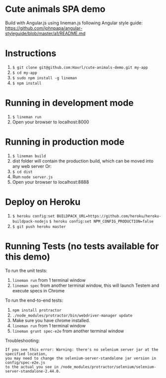 Cute animals SPA demo
===========================

Build with Angular.js using lineman.js following Angular style guide: https://github.com/johnpapa/angular-styleguide/blob/master/a1/README.md

# Instructions
1. `$ git clone git@github.com:Havrl/cute-animals-demo.git my-app`
2. `$ cd my-app`
3. `$ sudo npm install -g lineman`
5. `$ npm install`

# Running in development mode
1. `$ lineman run`
2. Open your browser to localhost:8000

# Running in production mode
1. `$ lineman build`
2. dist folder will contain the production build, which can be moved into any web server
Or:
3. `$ cd dist`
4. Run `node server.js`
5. Open your browser to localhost:8888

# Deploy on Heroku
1. `$ heroku config:set BUILDPACK_URL=https://github.com/heroku/heroku-buildpack-nodejs`
   `$ heroku config:set NPM_CONFIG_PRODUCTION=false`
2. `$ git push heroku master`


# Running Tests (no tests available for this demo)

To run the unit tests:

1. `lineman run` from 1 terminal window
2. `lineman spec` from another terminal window, this will launch Testem and execute specs in Chrome

To run the end-to-end tests:

1. `npm install protractor`
2. `./node_modules/protractor/bin/webdriver-manager update`
3. Make sure you have chrome installed.
4. `lineman run` from 1 terminal window
5. `lineman grunt spec-e2e` from another terminal window

  Troubleshooting:

    If you see this error: Warning: there's no selenium server jar at the specified location,
    you may need to change the selenium-server-standalone jar version in config/spec-e2e.js
    to the actual you see in /node_modules/protractor/selenium/selenium-server-standalone-2.44.0.
